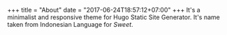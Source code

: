 +++
title = "About"
date = "2017-06-24T18:57:12+07:00"
+++
It's a minimalist and responsive theme for Hugo Static Site Generator. It's
name taken from Indonesian Language for *Sweet*.
